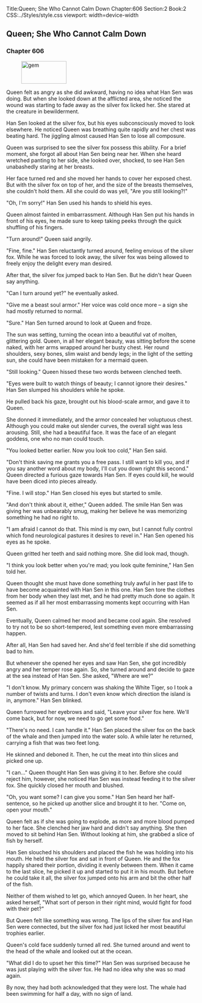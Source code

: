 Title:Queen; She Who Cannot Calm Down 
Chapter:606 
Section:2 
Book:2 
CSS:../Styles/style.css 
viewport: width=device-width
  
## Queen; She Who Cannot Calm Down
### Chapter 606
  
<figure>
	<img src="../Images/gem.gif" alt="gem" id="gem" width="120" height="60" />
</figure>
  

  
Queen felt as angry as she did awkward, having no idea what Han Sen was doing. But when she looked down at the afflicted area, she noticed the wound was starting to fade away as the silver fox licked her. She stared at the creature in bewilderment.

Han Sen looked at the silver fox, but his eyes subconsciously moved to look elsewhere. He noticed Queen was breathing quite rapidly and her chest was beating hard. The jiggling almost caused Han Sen to lose all composure.

Queen was surprised to see the silver fox possess this ability. For a brief moment, she forgot all about Han Sen being near her. When she heard wretched panting to her side, she looked over, shocked, to see Han Sen unabashedly staring at her breasts.

Her face turned red and she moved her hands to cover her exposed chest. But with the silver fox on top of her, and the size of the breasts themselves, she couldn't hold them. All she could do was yell, "Are you still looking?!"

"Oh, I'm sorry!" Han Sen used his hands to shield his eyes.

Queen almost fainted in embarrassment. Although Han Sen put his hands in front of his eyes, he made sure to keep taking peeks through the quick shuffling of his fingers.

"Turn around!" Queen said angrily.

"Fine, fine." Han Sen reluctantly turned around, feeling envious of the silver fox. While he was forced to look away, the silver fox was being allowed to freely enjoy the delight every man desired.

After that, the silver fox jumped back to Han Sen. But he didn't hear Queen say anything.

"Can I turn around yet?" he eventually asked.

"Give me a beast soul armor." Her voice was cold once more – a sign she had mostly returned to normal.

"Sure." Han Sen turned around to look at Queen and froze.

The sun was setting, turning the ocean into a beautiful vat of molten, glittering gold. Queen, in all her elegant beauty, was sitting before the scene naked, with her arms wrapped around her busty chest. Her round shoulders, sexy bones, slim waist and bendy legs; in the light of the setting sun, she could have been mistaken for a mermaid queen.

"Still looking." Queen hissed these two words between clenched teeth.

"Eyes were built to watch things of beauty; I cannot ignore their desires." Han Sen slumped his shoulders while he spoke.

He pulled back his gaze, brought out his blood-scale armor, and gave it to Queen.

She donned it immediately, and the armor concealed her voluptuous chest. Although you could make out slender curves, the overall sight was less arousing. Still, she had a beautiful face. It was the face of an elegant goddess, one who no man could touch.

"You looked better earlier. Now you look too cold," Han Sen said.

"Don't think saving me grants you a free pass. I still want to kill you, and if you say another word about my body, I'll cut you down right this second." Queen directed a furious gaze towards Han Sen. If eyes could kill, he would have been diced into pieces already.

"Fine. I will stop." Han Sen closed his eyes but started to smile.

"And don't think about it, either," Queen added. The smile Han Sen was giving her was unbearably smug, making her believe he was memorizing something he had no right to.

"I am afraid I cannot do that. This mind is my own, but I cannot fully control which fond neurological pastures it desires to revel in." Han Sen opened his eyes as he spoke.

Queen gritted her teeth and said nothing more. She did look mad, though.

"I think you look better when you're mad; you look quite feminine," Han Sen told her.

Queen thought she must have done something truly awful in her past life to have become acquainted with Han Sen in this one. Han Sen tore the clothes from her body when they last met, and he had pretty much done so again. It seemed as if all her most embarrassing moments kept occurring with Han Sen.

Eventually, Queen calmed her mood and became cool again. She resolved to try not to be so short-tempered, lest something even more embarrassing happen.

After all, Han Sen had saved her. And she'd feel terrible if she did something bad to him.

But whenever she opened her eyes and saw Han Sen, she got incredibly angry and her temper rose again. So, she turned around and decide to gaze at the sea instead of Han Sen. She asked, "Where are we?"

"I don't know. My primary concern was shaking the White Tiger, so I took a number of twists and turns. I don't even know which direction the island is in, anymore." Han Sen blinked.

Queen furrowed her eyebrows and said, "Leave your silver fox here. We'll come back, but for now, we need to go get some food."

"There's no need. I can handle it." Han Sen placed the silver fox on the back of the whale and then jumped into the water solo. A while later he returned, carrying a fish that was two feet long.

He skinned and deboned it. Then, he cut the meat into thin slices and picked one up.

"I can..." Queen thought Han Sen was giving it to her. Before she could reject him, however, she noticed Han Sen was instead feeding it to the silver fox. She quickly closed her mouth and blushed.

"Oh, you want some? I can give you some." Han Sen heard her half-sentence, so he picked up another slice and brought it to her. "Come on, open your mouth."

Queen felt as if she was going to explode, as more and more blood pumped to her face. She clenched her jaw hard and didn't say anything. She then moved to sit behind Han Sen. Without looking at him, she grabbed a slice of fish by herself.

Han Sen slouched his shoulders and placed the fish he was holding into his mouth. He held the silver fox and sat in front of Queen. He and the fox happily shared their portion, dividing it evenly between them. When it came to the last slice, he picked it up and started to put it in his mouth. But before he could take it all, the silver fox jumped onto his arm and bit the other half of the fish.

Neither of them wished to let go, which annoyed Queen. In her heart, she asked herself, "What sort of person in their right mind, would fight for food with their pet?"

But Queen felt like something was wrong. The lips of the silver fox and Han Sen were connected, but the silver fox had just licked her most beautiful trophies earlier.

Queen's cold face suddenly turned all red. She turned around and went to the head of the whale and looked out at the ocean.

"What did I do to upset her this time?" Han Sen was surprised because he was just playing with the silver fox. He had no idea why she was so mad again.

By now, they had both acknowledged that they were lost. The whale had been swimming for half a day, with no sign of land.